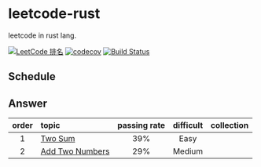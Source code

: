 # leetcode-rust
leetcode in rust lang.

[![LeetCode 排名](https://img.shields.io/badge/cruoru-1-blue.svg)](https://leetcode.com/cruoru/)
[![codecov](https://codecov.io/gh/ruoru/leetcode-rust/branch/master/graph/badge.svg)](https://codecov.io/gh/ruoru/leetcode-rust)
[![Build Status](https://api.travis-ci.org/ruoru/leetcode-rust.svg?branch=master)](https://www.travis-ci.org/ruoru/leetcode-rust)


## Schedule


## Answer

|order|topic|passing rate|difficult|collection|
|:-:|:-|:-:|:-:|:-:|
|1|[Two Sum](./Algorithms/0001.two-sum)|39%|Easy||
|2|[Add Two Numbers](./Algorithms/0002.add-two-numbers)|29%|Medium||